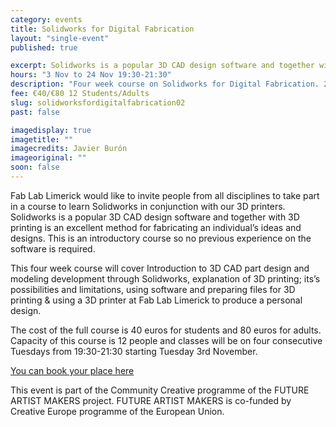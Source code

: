 ```yaml
---
category: events
title: Solidworks for Digital Fabrication
layout: "single-event"
published: true

excerpt: Solidworks is a popular 3D CAD design software and together with 3D printing is an excellent method for fabricating an individual’s ideas and designs.
hours: "3 Nov to 24 Nov 19:30-21:30"
description: "Four week course on Solidworks for Digital Fabrication. 2 Nov to 24 Nov 19:30-21:30"
fee: €40/€80 12 Students/Adults
slug: solidworksfordigitalfabrication02
past: false

imagedisplay: true
imagetitle: ""
imagecredits: Javier Burón
imageoriginal: ""
soon: false
---
```




Fab Lab Limerick would like to invite people from all disciplines to take part in a course to learn Solidworks in conjunction with our 3D printers. Solidworks is a popular 3D CAD design software and together with 3D printing is an excellent method for fabricating an individual’s ideas and designs. This is an introductory course so no previous experience on the software is required.

This four week course will cover Introduction to 3D CAD part design and modeling development through Solidworks, explanation of 3D printing; its’s possibilities and limitations, using software and preparing files for 3D printing & using a 3D printer at Fab Lab Limerick to produce a personal design.

The cost of the full course is 40 euros for students and 80 euros for adults. Capacity of this course is 12 people and classes will be on four consecutive Tuesdays from 19:30-21:30 starting Tuesday 3rd November.

[You can book your place here](http://fablablimerick.ticketleap.com/solid-works-course/)

This event is part of the Community Creative programme of the FUTURE ARTIST MAKERS project. FUTURE ARTIST MAKERS is co-funded by Creative Europe programme of the European Union.
